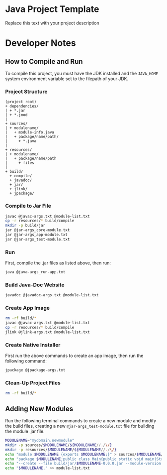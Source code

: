 # Java Project Template

Replace this text with your project description

# Developer Notes

## How to Compile and Run

To compile this project, you must have the JDK installed and the `JAVA_HOME` system environment variable set to the filepath of your JDK. 

### Project Structure

```
(project root)
+ dependencies/
| + *.jar
| + *.jmod
|
+ sources/
| + modulename/
|   + module-info.java
|   + package/name/path/
|     + *.java
|
+ resources/
| + modulename/
|   + package/name/path
|     + files
|
+ build/
  + compile/
  + javadoc/
  + jar/
  + jlink/
  + jpackage/
```

### Compile to Jar File

```bash
javac @javac-args.txt @module-list.txt
cp -r resources/* build/compile
mkdir -p build/jar
jar @jar-args_core-module.txt
jar @jar-args_app-module.txt
jar @jar-args_test-module.txt
```

### Run

First, compile the .jar files as listed above, then run:

```bash
java @java-args_run-app.txt
```

### Build Java-Doc Website 

```bash
javadoc @javadoc-args.txt @module-list.txt
```

### Create App Image

```bash
rm -rf build/*
javac @javac-args.txt @module-list.txt
cp -r resources/* build/compile
jlink @jlink-args.txt @module-list.txt
```

### Create Native Installer

First run the above commands to create an app image, then run the following command:

```bash
jpackage @jpackage-args.txt
```

### Clean-Up Project Files

```bash
rm -rf build/*
```

## Adding New Modules

Run the following terminal commands to create a new module and modify the build files, creating a new `@jar-args_test-module.txt` file for building the module .jar file.

```bash
MODULENAME="mydomain.newmodule"
mkdir -p sources/$MODULENAME/${MODULENAME//./\/}
mkdir -p resources/$MODULENAME/${MODULENAME//./\/}
echo "module $MODULENAME {exports $MODULENAME;}" > sources/$MODULENAME/module-info.java
echo "package $MODULENAME;public class Main{public static void main(String[] args){System.out.println(Main.class);}}" > sources/$MODULENAME/${MODULENAME//./\/}/Main.java
echo "--create --file build/jar/$MODULENAME-0.0.0.jar --module-version 0.0.0 -C build/compile/$MODULENAME ." > jar-args_$MODULENAME.txt
echo "$MODULENAME," >> module-list.txt
```

